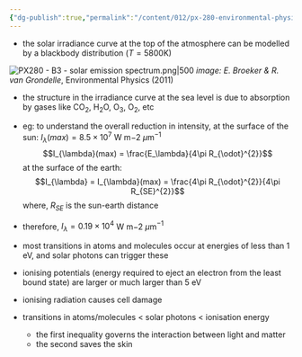 ```yaml
---
{"dg-publish":true,"permalink":"/content/012/px-280-environmental-physics/b-light-and-matter/px-280-b3-solar-emission-spectrum/","noteIcon":"1","created":"2025-08-27T13:15:22.675+01:00","updated":"2025-01-13T12:21:08.000+00:00"}
---
```


- the solar irradiance curve at the top of the atmosphere can be modelled by a blackbody distribution ($T = 5800$K)

![PX280 - B3 - solar emission spectrum.png|500](/img/user/pics/PX280%20-%20B3%20-%20solar%20emission%20spectrum.png)
*image: E. Broeker & R. van Grondelle*, Environmental Physics (2011)

- the structure in the irradiance curve at the sea level is due to absorption by gases like CO$_2$, H$_2$O, O${} _3$, O$_2$, etc

- eg: to understand the overall reduction in intensity, at the surface of the sun: $I_{\lambda}(max) = 8.5\times10^{7}$ W m$-2$ $\mu$m$^{-1}$
$$I_{\lambda}(max) = \frac{E_\lambda}{4\pi R_{\odot}^{2}}$$
at the surface of the earth:
$$I_{\lambda} = I_{\lambda}(max) = \frac{4\pi R_{\odot}^{2}}{4\pi R_{SE}^{2}}$$
	where, $R_{SE}$ is the sun-earth distance

- therefore, $I_{\lambda}= 0.19\times10^{4}$ W m$-2$ $\mu$m$^{-1}$

- most transitions in atoms and molecules occur at energies of less than $1$ eV, and solar photons can trigger these
- ionising potentials (energy required to eject an electron from the least bound state) are larger or much larger than $5$ eV
- ionising radiation causes cell damage

- transitions in atoms/molecules $<$ solar photons $<$ ionisation energy
	- the first inequality governs the interaction between light and matter
	- the second saves the skin
